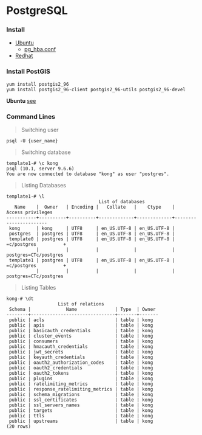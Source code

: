 

# PostgreSQL



### Install

- [Ubuntu](https://help.ubuntu.com/lts/serverguide/postgresql.html)
  - [pg_hba.conf](https://www.postgresql.org/docs/9.6/static/auth-pg-hba-conf.html)
- [Redhat](https://www.postgresql.org/download/linux/redhat/)



### Install PostGIS

```shell
yum install postgis2_96
yum install postgis2_96-client postgis2_96-utils postgis2_96-devel
```



**Ubuntu** [see](http://trac.osgeo.org/postgis/wiki/UsersWikiPostGIS24UbuntuPGSQL10Apt)

### Command Lines

>  Switching user

```shell
psql -U {user_name}
```

> Switching database

```
template1-# \c kong
psql (10.1, server 9.6.6)
You are now connected to database "kong" as user "postgres".
```

> Listing Databases

```
template1-# \l
                                  List of databases
   Name    |  Owner   | Encoding |   Collate   |    Ctype    |   Access privileges   
-----------+----------+----------+-------------+-------------+-----------------------
 kong      | kong     | UTF8     | en_US.UTF-8 | en_US.UTF-8 | 
 postgres  | postgres | UTF8     | en_US.UTF-8 | en_US.UTF-8 | 
 template0 | postgres | UTF8     | en_US.UTF-8 | en_US.UTF-8 | =c/postgres          +
           |          |          |             |             | postgres=CTc/postgres
 template1 | postgres | UTF8     | en_US.UTF-8 | en_US.UTF-8 | =c/postgres          +
           |          |          |             |             | postgres=CTc/postgres
```

> Listing Tables

```shell
kong-# \dt
                   List of relations
 Schema |             Name              | Type  | Owner 
--------+-------------------------------+-------+-------
 public | acls                          | table | kong
 public | apis                          | table | kong
 public | basicauth_credentials         | table | kong
 public | cluster_events                | table | kong
 public | consumers                     | table | kong
 public | hmacauth_credentials          | table | kong
 public | jwt_secrets                   | table | kong
 public | keyauth_credentials           | table | kong
 public | oauth2_authorization_codes    | table | kong
 public | oauth2_credentials            | table | kong
 public | oauth2_tokens                 | table | kong
 public | plugins                       | table | kong
 public | ratelimiting_metrics          | table | kong
 public | response_ratelimiting_metrics | table | kong
 public | schema_migrations             | table | kong
 public | ssl_certificates              | table | kong
 public | ssl_servers_names             | table | kong
 public | targets                       | table | kong
 public | ttls                          | table | kong
 public | upstreams                     | table | kong
(20 rows)
```

